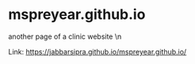 # mspreyear.github.io


another page of a clinic website \n

Link:
https://jabbarsipra.github.io/mspreyear.github.io/
